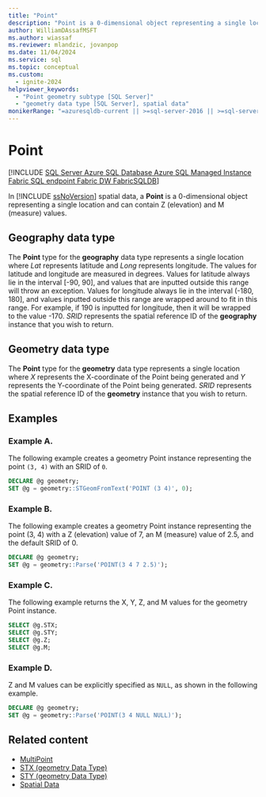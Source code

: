 ```yaml
---
title: "Point"
description: "Point is a 0-dimensional object representing a single location and can contain Z (elevation) and M (measure) values in SQL Server spatial data."
author: WilliamDAssafMSFT
ms.author: wiassaf
ms.reviewer: mlandzic, jovanpop
ms.date: 11/04/2024
ms.service: sql
ms.topic: conceptual
ms.custom:
  - ignite-2024
helpviewer_keywords:
  - "Point geometry subtype [SQL Server]"
  - "geometry data type [SQL Server], spatial data"
monikerRange: "=azuresqldb-current || >=sql-server-2016 || >=sql-server-linux-2017 || =azuresqldb-mi-current || =fabric"
---
```

# Point
[!INCLUDE [SQL Server Azure SQL Database Azure SQL Managed Instance Fabric SQL endpoint Fabric DW FabricSQLDB](../../includes/applies-to-version/sql-asdb-asdbmi-fabricse-fabricdw-fabricsqldb.md)]  

  In [!INCLUDE [ssNoVersion](../../includes/ssnoversion-md.md)] spatial data, a **Point** is a 0-dimensional object representing a single location and can contain Z (elevation) and M (measure) values.  
  
## Geography data type

 The **Point** type for the **geography** data type represents a single location where *Lat* represents latitude and *Long* represents longitude. The values for latitude and longitude are measured in degrees. Values for latitude always lie in the interval [-90, 90], and values that are inputted outside this range will throw an exception. Values for longitude always lie in the interval (-180, 180], and values inputted outside this range are wrapped around to fit in this range. For example, if 190 is inputted for longitude, then it will be wrapped to the value -170. *SRID* represents the spatial reference ID of the **geography** instance that you wish to return.  
  
## Geometry data type

 The **Point** type for the **geometry** data type represents a single location where *X* represents the X-coordinate of the Point being generated and *Y* represents the Y-coordinate of the Point being generated. *SRID* represents the spatial reference ID of the **geometry** instance that you wish to return.  
  
## Examples

### Example A.

The following example creates a geometry Point instance representing the point `(3, 4)` with an SRID of `0`.  
  
```sql
DECLARE @g geometry;  
SET @g = geometry::STGeomFromText('POINT (3 4)', 0);  
```  
  
### Example B.

The following example creates a geometry Point instance representing the point (3, 4) with a Z (elevation) value of 7, an M (measure) value of 2.5, and the default SRID of 0.  
  
```sql
DECLARE @g geometry;  
SET @g = geometry::Parse('POINT(3 4 7 2.5)');  
```  
  
### Example C.

The following example returns the X, Y, Z, and M values for the geometry Point instance.  
  
```sql
SELECT @g.STX;  
SELECT @g.STY;  
SELECT @g.Z;  
SELECT @g.M;  
```  
  
### Example D.

Z and M values can be explicitly specified as `NULL`, as shown in the following example.  
  
```sql
DECLARE @g geometry;  
SET @g = geometry::Parse('POINT(3 4 NULL NULL)');  
```

## Related content

- [MultiPoint](multipoint.md)
- [STX (geometry Data Type)](../../t-sql/spatial-geometry/stx-geometry-data-type.md)
- [STY (geometry Data Type)](../../t-sql/spatial-geometry/sty-geometry-data-type.md)
- [Spatial Data](spatial-data-sql-server.md)
